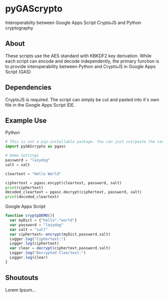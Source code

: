 # pyGAScrypto
Interoperabilty between Google Apps Script CryptoJS and Python cryptography

## About
These scripts use the AES standard with KBKDF2 key derivation. While each script can encode and decode independently, the primary function is to provide interoperability between Python and CryptoJS in Google Apps Script (GAS)

## Dependencies 
CryptoJS is required. The script can simply be cut and pasted into it's own file in the Google Apps Script IDE.

## Example Use
Python
```python
# This is not a pip-installable package. You can just cut/paste the code into your own script.
import pyGAScrypto as pgasc

# Demo Settings
password = "lazydog"
salt = salt

cleartext = "Hello World"

ciphertext = pgasc.encypt(cleartext, password, salt)
print(ciphertext)
decoded_cleartext = pgasc.decrypt(ciphertext, password, salt)
print(decoded_cleartext)


```
Google Apps Script
```javascript
function cryptpDEMO(){
  var myDict = {"hello":"world"}
  var password = "lazydog"
  var salt = "salt"
  var ciphertext= encrypt(myDict,password,salt)
  Logger.log("Ciphertext:")
  Logger.log(ciphertext)
  var clear = decrypt(ciphertext,password,salt)
  Logger.log("Decrypted Cleartext:")
  Logger.log(clear)
}
```
## Shoutouts
Lorem Ipsum...
